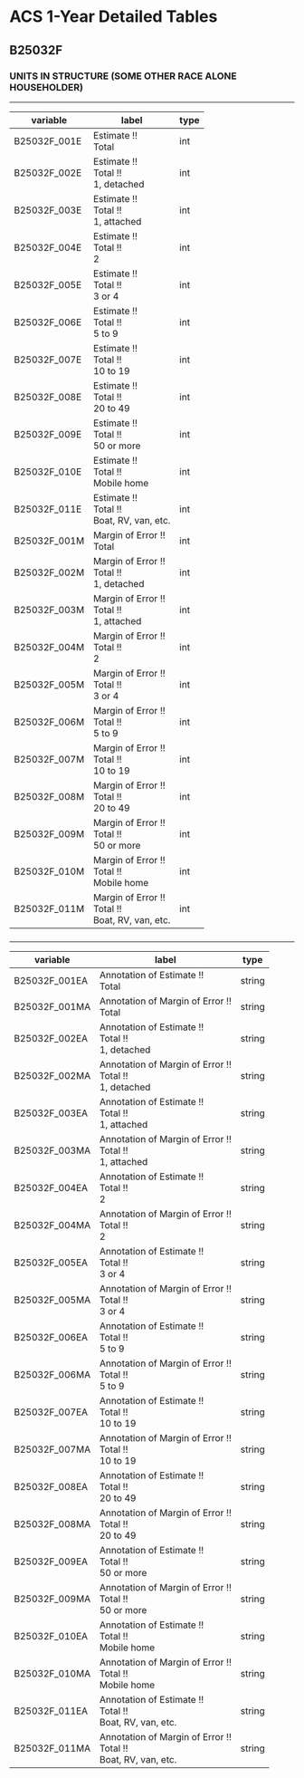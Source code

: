 # ACS 1-Year Detailed Tables

## B25032F

### UNITS IN STRUCTURE (SOME OTHER RACE ALONE HOUSEHOLDER)

___

| variable | label | type |
| ----- | ----- | ----- |
| B25032F_001E | Estimate !!<br>Total | int |
| B25032F_002E | Estimate !!<br>Total !!<br>1, detached | int |
| B25032F_003E | Estimate !!<br>Total !!<br>1, attached | int |
| B25032F_004E | Estimate !!<br>Total !!<br>2 | int |
| B25032F_005E | Estimate !!<br>Total !!<br>3 or 4 | int |
| B25032F_006E | Estimate !!<br>Total !!<br>5 to 9 | int |
| B25032F_007E | Estimate !!<br>Total !!<br>10 to 19 | int |
| B25032F_008E | Estimate !!<br>Total !!<br>20 to 49 | int |
| B25032F_009E | Estimate !!<br>Total !!<br>50 or more | int |
| B25032F_010E | Estimate !!<br>Total !!<br>Mobile home | int |
| B25032F_011E | Estimate !!<br>Total !!<br>Boat, RV, van, etc. | int |
| B25032F_001M | Margin of Error !!<br>Total | int |
| B25032F_002M | Margin of Error !!<br>Total !!<br>1, detached | int |
| B25032F_003M | Margin of Error !!<br>Total !!<br>1, attached | int |
| B25032F_004M | Margin of Error !!<br>Total !!<br>2 | int |
| B25032F_005M | Margin of Error !!<br>Total !!<br>3 or 4 | int |
| B25032F_006M | Margin of Error !!<br>Total !!<br>5 to 9 | int |
| B25032F_007M | Margin of Error !!<br>Total !!<br>10 to 19 | int |
| B25032F_008M | Margin of Error !!<br>Total !!<br>20 to 49 | int |
| B25032F_009M | Margin of Error !!<br>Total !!<br>50 or more | int |
| B25032F_010M | Margin of Error !!<br>Total !!<br>Mobile home | int |
| B25032F_011M | Margin of Error !!<br>Total !!<br>Boat, RV, van, etc. | int |
### 

___

| variable | label | type |
| ----- | ----- | ----- |
| B25032F_001EA | Annotation of Estimate !!<br>Total | string |
| B25032F_001MA | Annotation of Margin of Error !!<br>Total | string |
| B25032F_002EA | Annotation of Estimate !!<br>Total !!<br>1, detached | string |
| B25032F_002MA | Annotation of Margin of Error !!<br>Total !!<br>1, detached | string |
| B25032F_003EA | Annotation of Estimate !!<br>Total !!<br>1, attached | string |
| B25032F_003MA | Annotation of Margin of Error !!<br>Total !!<br>1, attached | string |
| B25032F_004EA | Annotation of Estimate !!<br>Total !!<br>2 | string |
| B25032F_004MA | Annotation of Margin of Error !!<br>Total !!<br>2 | string |
| B25032F_005EA | Annotation of Estimate !!<br>Total !!<br>3 or 4 | string |
| B25032F_005MA | Annotation of Margin of Error !!<br>Total !!<br>3 or 4 | string |
| B25032F_006EA | Annotation of Estimate !!<br>Total !!<br>5 to 9 | string |
| B25032F_006MA | Annotation of Margin of Error !!<br>Total !!<br>5 to 9 | string |
| B25032F_007EA | Annotation of Estimate !!<br>Total !!<br>10 to 19 | string |
| B25032F_007MA | Annotation of Margin of Error !!<br>Total !!<br>10 to 19 | string |
| B25032F_008EA | Annotation of Estimate !!<br>Total !!<br>20 to 49 | string |
| B25032F_008MA | Annotation of Margin of Error !!<br>Total !!<br>20 to 49 | string |
| B25032F_009EA | Annotation of Estimate !!<br>Total !!<br>50 or more | string |
| B25032F_009MA | Annotation of Margin of Error !!<br>Total !!<br>50 or more | string |
| B25032F_010EA | Annotation of Estimate !!<br>Total !!<br>Mobile home | string |
| B25032F_010MA | Annotation of Margin of Error !!<br>Total !!<br>Mobile home | string |
| B25032F_011EA | Annotation of Estimate !!<br>Total !!<br>Boat, RV, van, etc. | string |
| B25032F_011MA | Annotation of Margin of Error !!<br>Total !!<br>Boat, RV, van, etc. | string |

